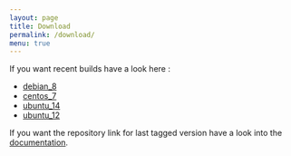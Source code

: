```yaml
---
layout: page
title: Download
permalink: /download/
menu: true
---
```


If you want recent builds have a look here :

* [debian_8](build/debian_8/alignak-all_0.1-1.1446150306.0cf348d_all.deb)
* [centos_7](build/centos_7/alignak-all-0.1-1_1446150306_0cf348d.x86_64.rpm)
* [ubuntu_14](build/ubuntu_14/alignak-all_0.1-1.1446150306.0cf348d_all.deb)
* [ubuntu_12](build/ubuntu_12/alignak-all_0.1-1.1446150306.0cf348d_all.deb)


If you want the repository link for last tagged version have a look into the [documentation](http://alignak-doc.readthedocs.org/en/latest/02_installation/index.html).
